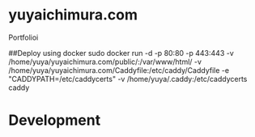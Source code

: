 # yuyaichimura.com
Portfolioi


##Deploy using docker
sudo docker run -d -p 80:80 -p 443:443 -v /home/yuya/yuyaichimura.com/public/:/var/www/html/ -v /home/yuya/yuyaichimura.com/Caddyfile:/etc/caddy/Caddyfile -e "CADDYPATH=/etc/caddycerts" -v /home/yuya/.caddy:/etc/caddycerts caddy

# Development

